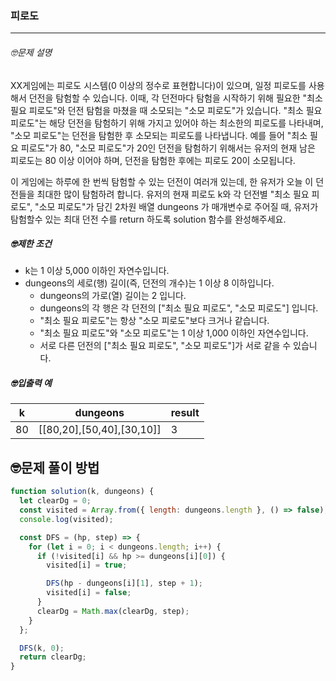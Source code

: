 ### 피로도

---

###### 🤓문제 설명

XX게임에는 피로도 시스템(0 이상의 정수로 표현합니다)이 있으며, 일정 피로도를 사용해서 던전을 탐험할 수 있습니다. 이때, 각 던전마다 탐험을 시작하기 위해 필요한 "최소 필요 피로도"와 던전 탐험을 마쳤을 때 소모되는 "소모 피로도"가 있습니다. "최소 필요 피로도"는 해당 던전을 탐험하기 위해 가지고 있어야 하는 최소한의 피로도를 나타내며, "소모 피로도"는 던전을 탐험한 후 소모되는 피로도를 나타냅니다. 예를 들어 "최소 필요 피로도"가 80, "소모 피로도"가 20인 던전을 탐험하기 위해서는 유저의 현재 남은 피로도는 80 이상 이어야 하며, 던전을 탐험한 후에는 피로도 20이 소모됩니다.

이 게임에는 하루에 한 번씩 탐험할 수 있는 던전이 여러개 있는데, 한 유저가 오늘 이 던전들을 최대한 많이 탐험하려 합니다. 유저의 현재 피로도 k와 각 던전별 "최소 필요 피로도", "소모 피로도"가 담긴 2차원 배열 dungeons 가 매개변수로 주어질 때, 유저가 탐험할수 있는 최대 던전 수를 return 하도록 solution 함수를 완성해주세요.

##### 🤓제한 조건

- k는 1 이상 5,000 이하인 자연수입니다.
- dungeons의 세로(행) 길이(즉, 던전의 개수)는 1 이상 8 이하입니다.
  - dungeons의 가로(열) 길이는 2 입니다.
  - dungeons의 각 행은 각 던전의 ["최소 필요 피로도", "소모 피로도"] 입니다.
  - "최소 필요 피로도"는 항상 "소모 피로도"보다 크거나 같습니다.
  - "최소 필요 피로도"와 "소모 피로도"는 1 이상 1,000 이하인 자연수입니다.
  - 서로 다른 던전의 ["최소 필요 피로도", "소모 피로도"]가 서로 같을 수 있습니다.

##### 🤓입출력 예

| k   | dungeons                  | result |
| --- | ------------------------- | ------ |
| 80  | [[80,20],[50,40],[30,10]] | 3      |

## 🤓문제 풀이 방법

```javascript
function solution(k, dungeons) {
  let clearDg = 0;
  const visited = Array.from({ length: dungeons.length }, () => false);
  console.log(visited);

  const DFS = (hp, step) => {
    for (let i = 0; i < dungeons.length; i++) {
      if (!visited[i] && hp >= dungeons[i][0]) {
        visited[i] = true;

        DFS(hp - dungeons[i][1], step + 1);
        visited[i] = false;
      }
      clearDg = Math.max(clearDg, step);
    }
  };

  DFS(k, 0);
  return clearDg;
}
```
